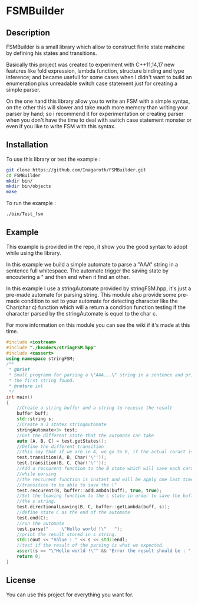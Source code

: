 # FSMBuilder

## Description

FSMBuilder is a small library which allow to construct finite state mahcine
by defining his states and transitions.

Basically this project was created to experiment with C++11,14,17 new features
like fold expression, lambda function, structure binding and type inference;
and became usefull for some cases when I didn't want to build an enumeration
plus unreadable switch case statement just for creating a simple parser.

On the one hand this library allow you to write an FSM with a simple syntax,
on the other this will slower and take much more memory than writing your parser
by hand; so i recommend it for experimentation or creating parser when you don't
have the time to deal with switch case statement monster or even if you like to
write FSM with this syntax.

## Installation

To use this library or test the example :

```sh
git clone https://github.com/Inagaroth/FSMBuilder.git
cd FSMBuilder
mkdir bin/
mkdir bin/objects
make
```

To run the example :

```sh
./bin/Test_fsm
```

## Example

This example is provided in the repo, it show you the good syntax to
adopt while using the library.

In this example we build a simple automate to parse a "AAA" string in a sentence
full whitespace.
The automate trigger the saving state by encoutering a \" and then end when
it find an other.

In this example I use a stringAutomate provided by stringFSM.hpp,
it's just a pre-made automate for parsing string.
This module also provide some pre-made condition to set to your automate for
detecting character like the Char(char c) function which will a return
a condition function testing if the character parsed by the stringAutomate is
equel to the char c.

For more information on this module you can see the wiki if it's made at this time.

```C++
#include <iostream>
#include "./headers/stringFSM.hpp"
#include <cassert>
using namespace stringFSM;
/**
 * @brief
 * Small programm for parsing a \"AAA...\" string in a sentence and print
 * the first string found.
 * @return int 
 */
int main()
{
	//Create a string buffer and a string to receive the result
	buffer buff;
	std::string s;
	//Create a 3 states stringAutomate
	stringAutomate<3> test;
	//Get the different state that the automate can take
	auto [A, B, C] = test.getStates();
	//Define the different transition
	//this say that if we are in A, we go to B, if the actual caract is a \"
	test.transition(A, B, Char('\"'));
	test.transition(B, C, Char('\"'));
	//Add a reccurent function to the B state which will save each caracter saved
	//while parsing
	//the reccurent function is instant and will be apply one last time after the
	//transition to be able to save the \"
	test.reccurent(B, buffer::addLambda(buff), true, true);
	//Set the leaving function to the c state in order to save the buffer in
	//the s string.
	test.directionalLeaving(B, C, buffer::getLambda(buff, s));
	//define state C as the end of the automate
	test.end(C);
	//run the automate
	test.parse("     \"Hello world !\"   ");
	//print the result stored in s string.
	std::cout << "Value : " << s << std::endl;
	//test if the result of the parsing is what we expected.
	assert(s == "\"Hello world !\"" && "Error the result should be : " && "\"Hello world !\"");
	return 0;
}
```
## License

You can use this project for everything you want for.
